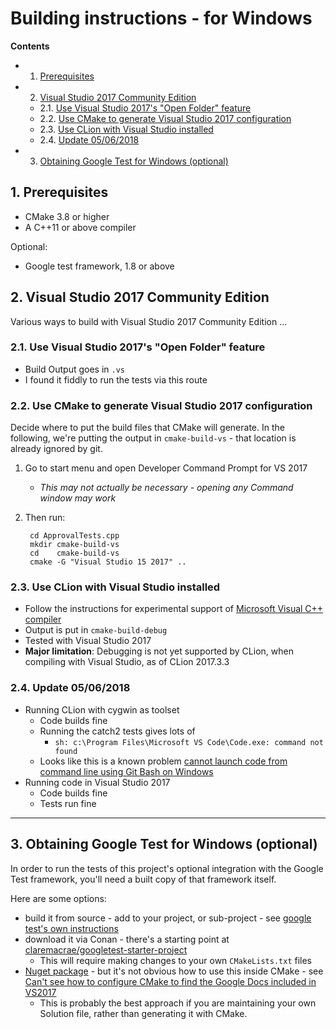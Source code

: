 <a id="top"></a>

# Building instructions - for Windows

**Contents**
<!-- vscode-markdown-toc -->
* 1. [Prerequisites](#Prerequisites)
* 2. [Visual Studio 2017 Community Edition](#VisualStudio2017CommunityEdition)
	* 2.1. [Use Visual Studio 2017's "Open Folder" feature](#UseVisualStudio2017sOpenFolderfeature)
	* 2.2. [Use CMake to generate Visual Studio 2017 configuration](#UseCMaketogenerateVisualStudio2017configuration)
	* 2.3. [Use CLion with Visual Studio installed](#UseCLionwithVisualStudioinstalled)
	* 2.4. [Update 05/06/2018](#Update05062018)
* 3. [Obtaining Google Test for Windows (optional)](#ObtainingGoogleTestforWindowsoptional)

<!-- vscode-markdown-toc-config
	numbering=true
	autoSave=true
	/vscode-markdown-toc-config -->
<!-- /vscode-markdown-toc -->

##  1. <a name='Prerequisites'></a>Prerequisites

* CMake 3.8 or higher
* A C++11 or above compiler

Optional:

* Google test framework, 1.8 or above

##  2. <a name='VisualStudio2017CommunityEdition'></a>Visual Studio 2017 Community Edition

Various ways to build with Visual Studio 2017 Community Edition ...

###  2.1. <a name='UseVisualStudio2017sOpenFolderfeature'></a>Use Visual Studio 2017's "Open Folder" feature

* Build Output goes in `.vs`
* I found it fiddly to run the tests via this route

###  2.2. <a name='UseCMaketogenerateVisualStudio2017configuration'></a>Use CMake to generate Visual Studio 2017 configuration

Decide where to put the build files that CMake will generate.
In the following, we're putting the output in `cmake-build-vs` - that location is already ignored by git.

1. Go to start menu and open Developer Command Prompt for VS 2017
	* *This may not actually be necessary - opening any Command window may work*
2. Then run:

		cd ApprovalTests.cpp
		mkdir cmake-build-vs
		cd    cmake-build-vs
		cmake -G "Visual Studio 15 2017" ..

###  2.3. <a name='UseCLionwithVisualStudioinstalled'></a>Use CLion with Visual Studio installed

* Follow the instructions for experimental support of [Microsoft Visual C++ compiler](https://www.jetbrains.com/help/clion/quick-tutorial-on-configuring-clion-on-windows.html)
* Output is put in `cmake-build-debug`
* Tested with Visual Studio 2017
* **Major limitation**: Debugging is not yet supported by CLion, when compiling with Visual Studio, as of CLion 2017.3.3

###  2.4. <a name='Update05062018'></a>Update 05/06/2018

* Running CLion with cygwin as toolset
	* Code builds fine
	* Running the catch2 tests gives lots of
		* `sh: c:\Program Files\Microsoft VS Code\Code.exe: command not found`
	* Looks like this is a known problem [cannot launch code from command line using Git Bash on Windows ](https://github.com/Microsoft/vscode/issues/1704)
* Running code in Visual Studio 2017
	* Code builds fine
	* Tests run fine

---

##  3. <a name='ObtainingGoogleTestforWindowsoptional'></a>Obtaining Google Test for Windows (optional)

In order to run the tests of this project's optional integration with the Google Test framework, you'll need a built copy of that framework itself.

Here are some options: 

* build it from source - add to your project, or sub-project - see [google test's own instructions](https://github.com/google/googletest/tree/master/googletest)
* download it via Conan - there's a starting point at [claremacrae/googletest-starter-project](https://github.com/claremacrae/googletest-starter-project)
	* This will require making changes to your own `CMakeLists.txt` files 
* [Nuget package](https://www.nuget.org/packages/googletest/) - but it's not obvious how to use this inside CMake - see [Can't see how to configure CMake to find the Google Docs included in VS2017](https://github.com/MicrosoftDocs/visualstudio-docs/issues/580)
	* This is probably the best approach if you are maintaining your own Solution file, rather than generating it with CMake.

